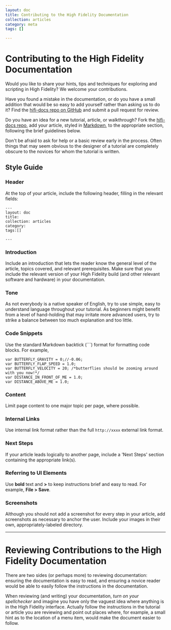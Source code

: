 ```yaml
---
layout: doc
title: Contributing to the High Fidelity Documentation
collection: articles
category: meta
tags: []

---
```


# Contributing to the High Fidelity Documentation

Would you like to share your hints, tips and techniques for exploring and scripting in High Fidelity? We welcome your contributions. 

Have you found a mistake in the documentation, or do you have a small addition that would be so easy to add yourself rather than asking us to do it? Find the [hifi-docs repo on GitHub](https://github.com/highfidelity/hifi-docs) and submit a pull request for review. 

Do you have an idea for a new tutorial, article, or walkthrough? Fork the [hifi-docs repo](https://github.com/highfidelity/hifi-docs), add your article, styled in [Markdown](https://github.com/adam-p/markdown-here/wiki/Markdown-Cheatsheet), to the appropriate section, following the brief guidelines below. 

Don't be afraid to ask for help or a basic review early in the process. Often things that may seem obvious to the designer of a tutorial are completely obscure to the novices for whom the tutorial is written. 

## Style Guide

### Header

At the top of your article, include the following header, filling in the relevant fields:

```
---
layout: doc
title: 
collection: articles
category: 
tags:[]

---
```

### Introduction

Include an introduction that lets the reader know the general level of the article, topics covered, and relevant prerequisites. Make sure that you include the relevant version of your High Fidelity build (and other relevant software and hardware) in your documentation. 

### Tone

As not everybody is a native speaker of English, try to use simple, easy to understand language throughout your tutorial. As beginners might benefit from a level of hand-holding that may irritate more advanced users, try to strike a balance between too much explanation and too little.  

### Code Snippets

Use the standard Markdown backtick (```) format for formatting code blocks. For example, 

```
var BUTTERFLY_GRAVITY = 0;//-0.06;
var BUTTERFLY_FLAP_SPEED = 1.0;
var BUTTERFLY_VELOCITY = 20; /*butterflies should be zooming around with you now!*/
var DISTANCE_IN_FRONT_OF_ME = 1.0;
var DISTANCE_ABOVE_ME = 1.0;

```

### Content

Limit page content to one major topic per page, where possible.

### Internal Links

Use internal link format rather than the full `http://xxxx` external link format.

### Next Steps

If your article leads logically to another page, include a 'Next Steps' section containing the appropriate link(s).

### Referring to UI Elements

Use **bold** text and **>** to keep instructions brief and easy to read. For example, **File > Save**.


### Screenshots

Although you should not add a screenshot for every step in your article, add screenshots as necessary to anchor the user.
Include your images in their own, appropriately-labeled directory.

-------------

# Reviewing Contributions to the High Fidelity Documentation

There are two sides (or perhaps more) to reviewing documentation: ensuring the documentation is easy to read, and ensuring a novice reader would be able to easily follow the instructions in the documentation. 

When reviewing (and writing) your documentation, *turn on your spellchecker* and imagine you have only the vaguest idea where anything is in the High Fidelity interface. Actually follow the instructions in the tutorial or article you are reviewing and point out places where, for example, a small hint as to the location of a menu item, would make the document easier to follow. 
